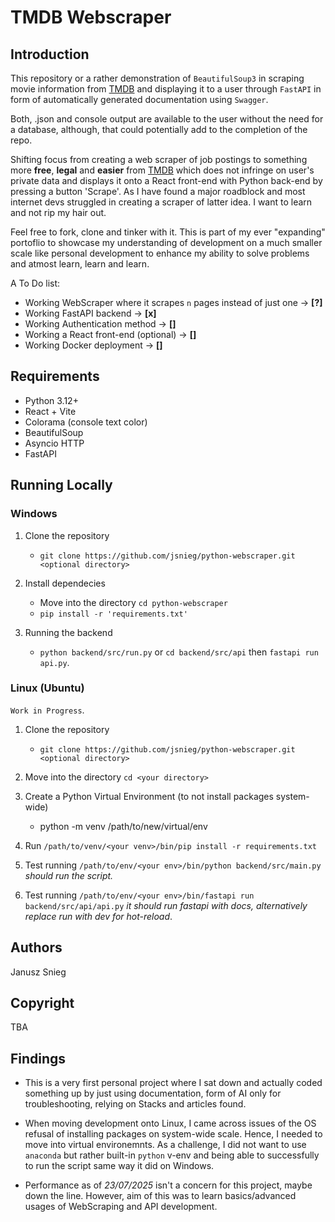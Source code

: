 # TMDB Webscraper

## Introduction

This repository or a rather demonstration of `BeautifulSoup3` in scraping movie information from [TMDB](https://www.themoviedb.org/) and displaying it to a user through `FastAPI` in form of automatically generated documentation using `Swagger`.

Both, .json and console output are available to the user without the need for a database, although, that could potentially add to the completion of the repo.

Shifting focus from creating a web scraper of job postings to something more **free**, **legal** and **easier** from [TMDB](https://www.themoviedb.org/) which does not infringe on user's private data and displays it onto a React front-end with Python back-end by pressing a button 'Scrape'. As I have found a major roadblock and most internet devs struggled in creating a scraper of latter idea. I want to learn and not rip my hair out.

Feel free to fork, clone and tinker with it. This is part of my ever "expanding" portoflio to showcase my understanding of development on a much smaller scale like personal development to enhance my ability to solve problems and atmost learn, learn and learn.

A To Do list:

- Working WebScraper where it scrapes `n` pages instead of just one -> **[?]**
- Working FastAPI backend -> **[x]**
- Working Authentication method -> **[]**
- Working a React front-end (optional) -> **[]**
- Working Docker deployment -> **[]**

## Requirements

- Python 3.12+
- React + Vite
- Colorama (console text color)
- BeautifulSoup
- Asyncio HTTP
- FastAPI

## Running Locally

### Windows

1. Clone the repository

    - `git clone https://github.com/jsnieg/python-webscraper.git <optional directory>`

2. Install dependecies

    - Move into the directory `cd python-webscraper`
    - `pip install -r 'requirements.txt'`

3. Running the backend

    - `python backend/src/run.py` or `cd backend/src/api` then `fastapi run api.py`.

### Linux (Ubuntu)

`Work in Progress`.

1. Clone the repository

    - `git clone https://github.com/jsnieg/python-webscraper.git <optional directory>`

2. Move into the directory `cd <your directory>`

3. Create a Python Virtual Environment (to not install packages system-wide)

    - python -m venv /path/to/new/virtual/env

4. Run `/path/to/venv/<your venv>/bin/pip install -r requirements.txt`

5. Test running `/path/to/env/<your env>/bin/python backend/src/main.py` *should run the script.*

6. Test running `/path/to/env/<your env>/bin/fastapi run backend/src/api/api.py` *it should run fastapi with docs, alternatively replace run with dev for hot-reload*.

## Authors

Janusz Snieg

## Copyright

TBA

## Findings

- This is a very first personal project where I sat down and actually coded something up by just using documentation, form of AI only for troubleshooting, relying on Stacks and articles found.

- When moving development onto Linux, I came across issues of the OS refusal of installing packages on system-wide scale. Hence, I needed to move into virtual environemnts. As a challenge, I did not want to use `anaconda` but rather built-in `python` v-env and being able to successfully to run the script same way it did on Windows.

- Performance as of *23/07/2025* isn't a concern for this project, maybe down the line. However, aim of this was to learn basics/advanced usages of WebScraping and API development.